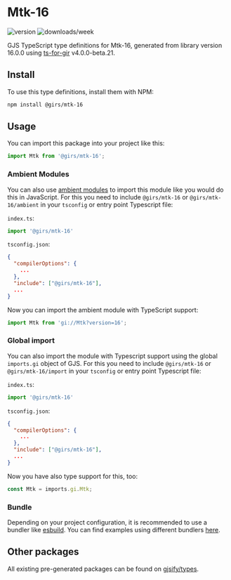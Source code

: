 
# Mtk-16

![version](https://img.shields.io/npm/v/@girs/mtk-16)
![downloads/week](https://img.shields.io/npm/dw/@girs/mtk-16)


GJS TypeScript type definitions for Mtk-16, generated from library version 16.0.0 using [ts-for-gir](https://github.com/gjsify/ts-for-gir) v4.0.0-beta.21.


## Install

To use this type definitions, install them with NPM:
```bash
npm install @girs/mtk-16
```

## Usage

You can import this package into your project like this:
```ts
import Mtk from '@girs/mtk-16';
```

### Ambient Modules

You can also use [ambient modules](https://github.com/gjsify/ts-for-gir/tree/main/packages/cli#ambient-modules) to import this module like you would do this in JavaScript.
For this you need to include `@girs/mtk-16` or `@girs/mtk-16/ambient` in your `tsconfig` or entry point Typescript file:

`index.ts`:
```ts
import '@girs/mtk-16'
```

`tsconfig.json`:
```json
{
  "compilerOptions": {
    ...
  },
  "include": ["@girs/mtk-16"],
  ...
}
```

Now you can import the ambient module with TypeScript support: 

```ts
import Mtk from 'gi://Mtk?version=16';
```

### Global import

You can also import the module with Typescript support using the global `imports.gi` object of GJS.
For this you need to include `@girs/mtk-16` or `@girs/mtk-16/import` in your `tsconfig` or entry point Typescript file:

`index.ts`:
```ts
import '@girs/mtk-16'
```

`tsconfig.json`:
```json
{
  "compilerOptions": {
    ...
  },
  "include": ["@girs/mtk-16"],
  ...
}
```

Now you have also type support for this, too:

```ts
const Mtk = imports.gi.Mtk;
```

### Bundle

Depending on your project configuration, it is recommended to use a bundler like [esbuild](https://esbuild.github.io/). You can find examples using different bundlers [here](https://github.com/gjsify/ts-for-gir/tree/main/examples).

## Other packages

All existing pre-generated packages can be found on [gjsify/types](https://github.com/gjsify/types).

